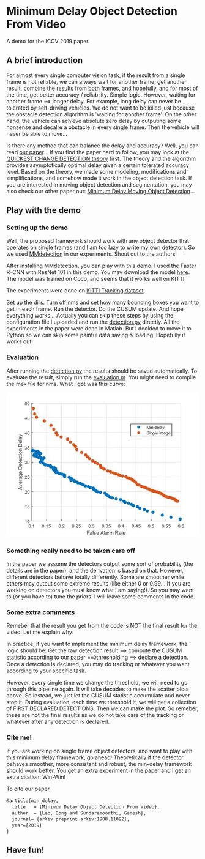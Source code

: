 # Minimum Delay Object Detection From Video

A demo for the ICCV 2019 paper.

## A brief introduction

For almost every single computer vision task, if the result from a single frame is not reliable, we can always wait for another frame, get another result, combine the results from both frames, and hopefully, and for most of the time, get better accuracy / reliability. Simple logic. However, waiting for another frame ==> longer delay. For example, long delay can never be tolerated by self-driving vehicles. We do not want to be killed just because the obstacle detection algorithm is 'waiting for another frame'. On the other hand, the vehicle can achieve absolute zero delay by outputing some nonsense and decalre a obstacle in every single frame. Then the vehicle will never be able to move...

Is there any method that can balance the delay and accuracy? Well, you can read [our paper](https://arxiv.org/abs/1908.11092)... If you find the paper hard to follow, you may look at the [QUICKEST CHANGE DETECTION theory](https://arxiv.org/abs/1210.5552) first. The theory and the algorithm provides asymptotically optimal delay given a certain tolerated accuracy level. Based on the theory, we made some modeling, modifications and simplifications, and somehow made it work in the object detection task. If you are interested in moving object detection and segmentation, you may also check our other paper out: [Minimum Delay Moving Object Detection](http://openaccess.thecvf.com/content_cvpr_2017/papers/Lao_Minimum_Delay_Moving_CVPR_2017_paper.pdf)...

## Play with the demo

### Setting up the demo
Well, the proposed framework should work with any object detector that operates on single frames (and I am too lazy to write my own detector). So we used [MMdetection](https://github.com/open-mmlab/mmdetection) in our experiments. Shout out to the authors!

After installing MMdetection, you can play with this demo. I used the Faster R-CNN with ResNet 101 in this demo. You may download the model [here](https://s3.ap-northeast-2.amazonaws.com/open-mmlab/mmdetection/models/faster_rcnn_r101_fpn_1x_20181129-d1468807.pth). The model was trained on Coco, and seems that it works well on KITTI.

The experiments were done on [KITTI Tracking dataset](http://www.cvlibs.net/datasets/kitti/eval_tracking.php). 

Set up the dirs. Turn off nms and set how many bounding boxes you want to get in each frame. Run the detector. Do the CUSUM update. And hope everything works... Actually you can skip these steps by using the configuration file I uploaded and run the [detection.py](./detection.py) directly. All the experiments in the paper were done in Matlab. But I decided to move it to Python so we can skip some painful data saving & loading. Hopefully it works out!  

### Evaluation
After running the [detection.py](./detection.py) the results should be saved automatically. To evaluate the result, simply run the [evaluation.m](./evaluation.m). You might need to compile the mex file for nms. What I got was this curve:

![demo image](./Resnet101_Faster_RCNN.jpg)

### Something really need to be taken care off
In the paper we assume the detectors output some sort of probability (the details are in the paper), and the derivation is based on that. However, different detectors behave totally differently. Some are smoother while others may output some extreme results (like either 0 or 0.99... If you are working on detectors you must know what I am saying!). So you may want to (or you have to) tune the priors. I will leave some comments in the code.

### Some extra comments
Remeber that the result you get from the code is NOT the final result for the video. Let me explain why:

In practice, if you want to implement the minimum delay framework, the logic should be:
Get the raw detection result ==> compute the CUSUM statistic according to our paper ==》thresholding ==> declare a detection. Once a detection is declared, you may do tracking or whatever you want according to your specific task. 

However, every single time we change the threshold, we will need to go through this pipeline again. It will take decades to make the scatter plots above. So instead, we just let the CUSUM statistic accumulate and never stop it. During evaluation, each time we threshold it, we will get a collection of FIRST DECLARED DETECTIONS. Then we can make the plot. So remeber, these are not the final results as we do not take care of the tracking or whatever after any detection is declared.

### Cite me!

If you are working on single frame object detectors, and want to play with this minimum delay framework, go ahead! Theoretically if the detector behaves smoother, more consistant and robust, the min-delay framework should work better. You get an extra experiment in the paper and I get an extra citation! Win-Win!

To cite our paper, 

```
@article{min_delay,
  title   = {Minimum Delay Object Detection From Video},
  author  = {Lao, Dong and Sundaramoorthi, Ganesh},
  journal= {arXiv preprint arXiv:1908.11092},
  year={2019}
}
```

## Have fun!


























